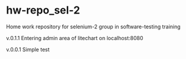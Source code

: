 # hw-repo_sel-2
Home work repository for selenium-2 group in software-testing training

v.0.1.1
 Entering admin area of litechart on localhost:8080

v.0.0.1
 Simple test

